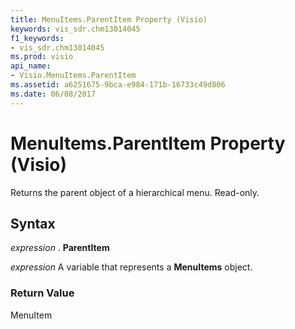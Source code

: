 ```yaml
---
title: MenuItems.ParentItem Property (Visio)
keywords: vis_sdr.chm13014045
f1_keywords:
- vis_sdr.chm13014045
ms.prod: visio
api_name:
- Visio.MenuItems.ParentItem
ms.assetid: a6251675-9bca-e984-171b-16733c49d806
ms.date: 06/08/2017
---
```



# MenuItems.ParentItem Property (Visio)

Returns the parent object of a hierarchical menu. Read-only.


## Syntax

 _expression_ . **ParentItem**

 _expression_ A variable that represents a **MenuItems** object.


### Return Value

MenuItem


